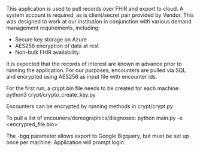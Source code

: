 This application is used to pull records over FHIR and export to cloud. 
A system account is required, as is client/secret pair provided by Vendor.
This was designed to work at our institution in conjunction with various demand management requirements, including:

- Secure key storage on Azure
- AES256 encryption of data at rest
- Non-bulk FHIR availability.

It is expected that the records of interest are known in advance prior to running the application.
For our purposes, encounters are pulled via SQL and encrypted using AES256 as input file with encounter ids.

For the first run, a crypt.bin file needs to be created for each machine:
python3 crypt/crypto_create_key.py

Encounters can be encrypted by running methods in crypt/crypt.py

To pull a list of encouners/demographics/diagnoses:
python main.py -e <encrypted_file.bin>

The -bgq parameter allows export to Google Bigquery, but must be set up once per machine. Application will prompt login.


